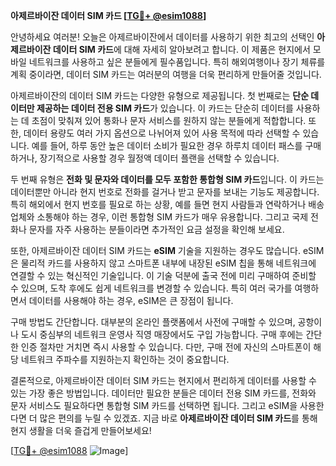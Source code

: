 **아제르바이잔 데이터 SIM 카드 [[TG💪+ @esim1088](https://t.me/s/esim1088)]**

안녕하세요 여러분! 오늘은 아제르바이잔에서 데이터를 사용하기 위한 최고의 선택인 **아제르바이잔 데이터 SIM 카드**에 대해 자세히 알아보려고 합니다. 이 제품은 현지에서 모바일 네트워크를 사용하고 싶은 분들에게 필수품입니다. 특히 해외여행이나 장기 체류를 계획 중이라면, 데이터 SIM 카드는 여러분의 여행을 더욱 편리하게 만들어줄 것입니다.

아제르바이잔의 데이터 SIM 카드는 다양한 유형으로 제공됩니다. 첫 번째로는 **단순 데이터만 제공하는 데이터 전용 SIM 카드**가 있습니다. 이 카드는 단순히 데이터를 사용하는 데 초점이 맞춰져 있어 통화나 문자 서비스를 원하지 않는 분들에게 적합합니다. 또한, 데이터 용량도 여러 가지 옵션으로 나뉘어져 있어 사용 목적에 따라 선택할 수 있습니다. 예를 들어, 하루 동안 높은 데이터 소비가 필요한 경우 하루치 데이터 패스를 구매하거나, 장기적으로 사용할 경우 월정액 데이터 플랜을 선택할 수 있습니다.

두 번째 유형은 **전화 및 문자와 데이터를 모두 포함한 통합형 SIM 카드**입니다. 이 카드는 데이터뿐만 아니라 현지 번호로 전화를 걸거나 받고 문자를 보내는 기능도 제공합니다. 특히 해외에서 현지 번호를 필요로 하는 상황, 예를 들면 현지 사람들과 연락하거나 배송 업체와 소통해야 하는 경우, 이런 통합형 SIM 카드가 매우 유용합니다. 그리고 국제 전화나 문자를 자주 사용하는 분들이라면 추가적인 요금 설정을 확인해 보세요.

또한, 아제르바이잔 데이터 SIM 카드는 **eSIM** 기술을 지원하는 경우도 많습니다. eSIM은 물리적 카드를 사용하지 않고 스마트폰 내부에 내장된 eSIM 칩을 통해 네트워크에 연결할 수 있는 혁신적인 기술입니다. 이 기술 덕분에 출국 전에 미리 구매하여 준비할 수 있으며, 도착 후에도 쉽게 네트워크를 변경할 수 있습니다. 특히 여러 국가를 여행하면서 데이터를 사용해야 하는 경우, eSIM은 큰 장점이 됩니다.

구매 방법도 간단합니다. 대부분의 온라인 플랫폼에서 사전에 구매할 수 있으며, 공항이나 도시 중심부의 네트워크 운영사 직영 매장에서도 구입 가능합니다. 구매 후에는 간단한 인증 절차만 거치면 즉시 사용할 수 있습니다. 다만, 구매 전에 자신의 스마트폰이 해당 네트워크 주파수를 지원하는지 확인하는 것이 중요합니다.

결론적으로, 아제르바이잔 데이터 SIM 카드는 현지에서 편리하게 데이터를 사용할 수 있는 가장 좋은 방법입니다. 데이터만 필요한 분들은 데이터 전용 SIM 카드를, 전화와 문자 서비스도 필요하다면 통합형 SIM 카드를 선택하면 됩니다. 그리고 eSIM을 사용한다면 더 많은 편의를 누릴 수 있겠죠. 지금 바로 **아제르바이잔 데이터 SIM 카드**를 통해 현지 생활을 더욱 즐겁게 만들어보세요!

[[TG💪+ @esim1088](https://t.me/s/esim1088) ![Image](https://i.postimg.cc/Y0z9fWf4/image.png)]